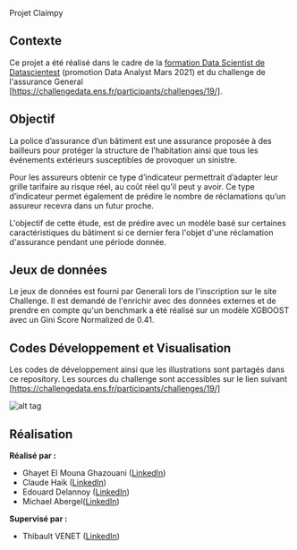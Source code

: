 Projet Claimpy


Contexte  
---------

Ce projet a été réalisé dans le cadre de la [formation Data Scientist de Datascientest](https://datascientest.com/formation-data-scientist) (promotion Data Analyst Mars 2021) et du challenge de l'assurance General [https://challengedata.ens.fr/participants/challenges/19/]. 

Objectif  
--------
La police d’assurance d’un bâtiment est une assurance proposée à des bailleurs pour protéger la structure de l’habitation ainsi que tous les événements extérieurs susceptibles de provoquer un sinistre.

Pour les assureurs obtenir ce type d’indicateur permettrait d’adapter leur grille tarifaire au risque réel, au coût réel qu’il peut y avoir. Ce type d’indicateur permet également de prédire le nombre de réclamations qu’un assureur recevra dans un futur proche.

L'objectif de cette étude, est de prédire avec un modèle basé sur certaines caractéristiques du bâtiment si ce dernier fera l'objet d'une réclamation d'assurance pendant une période donnée. 

Jeux de données
--------

Le jeux de données est fourni par Generali lors de l'inscription sur le site Challenge. Il est demandé de l'enrichir avec des données externes et de prendre en compte qu'un benchmark a été réalisé sur un modèle XGBOOST avec un Gini Score Normalized de 0.41.

Codes Développement et Visualisation
------------

Les codes de développement ainsi que les illustrations sont partagés dans ce repository. Les sources du challenge sont accessibles sur le lien suivant [https://challengedata.ens.fr/participants/challenges/19/]


![alt tag]( https://github.com/DataScientest-Studio/Claimpy/blob/main/sinistre.png)

Réalisation  
-----------

**Réalisé par :**  

* Ghayet El Mouna Ghazouani ([LinkedIn](https://www.linkedin.com/in/ghayet-el-mouna-ghazouani-64454b15b))  
* Claude Haik ([LinkedIn](https://www.linkedin.com/in/claudehaik))  
* Edouard Delannoy ([LinkedIn](https://www.linkedin.com/in/))  
* Michael Abergel([LinkedIn](https://www.linkedin.com/in/michaelabergel/))  

**Supervisé par :**  

* Thibault VENET ([LinkedIn](https://www.linkedin.com/in/thibault-venet-49b1b5188/))  
